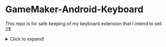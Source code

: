 # GameMaker-Android-Keyboard
This repo is for safe keeping of my keyboard extension that I intend to sell 2$



<details>
  <summary>Click to expand!</summary>
  
  
<details>
  <summary>Click to expand!</summary>
  
  ## Heading
  1. A numbered
  2. list
     * With some
     * Sub bullets
</details>


  
  ## Heading
  1. A numbered
  2. list
     * With some
     * Sub bullets
</details>






